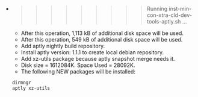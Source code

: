 * >>>>>>>>> Running inst-min-con-xtra-cld-dev-tools-aptly.sh ...
  * After this operation, 1,113 kB of additional disk space will be used.
  * After this operation, 549 kB of additional disk space will be used.
  * Add aptly nightly build repository.
  * Install aptly version: 1.1.1 to create local debian repository.
  * Add xz-utils package because aptly snapshot merge needs it.
  * Disk size = 1612084K. Space Used = 28092K.
  * The following NEW packages will be installed:
  ```bash
  dirmngr
  aptly xz-utils
  ```
